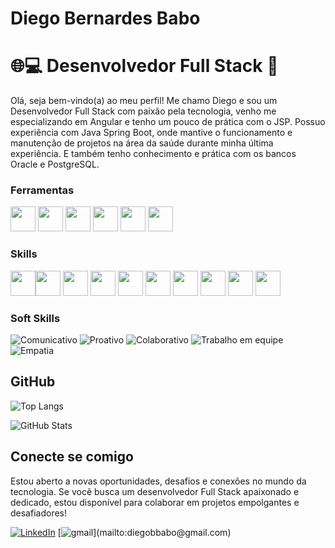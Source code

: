 # Diego Bernardes Babo

# 🌐💻 Desenvolvedor Full Stack 🚀

Olá, seja bem-vindo(a) ao meu perfil! Me chamo Diego e sou um Desenvolvedor Full Stack com paixão pela tecnologia, venho me especializando em Angular e tenho um pouco de prática com o JSP. Possuo experiência com Java Spring Boot, onde mantive o funcionamento e manutenção de projetos na área da saúde durante minha última experiência. E também tenho conhecimento e prática com os bancos Oracle e PostgreSQL.

###  Ferramentas 

<img src="https://cdn.jsdelivr.net/gh/devicons/devicon/icons/windows8/windows8-original.svg" width="40" height="40"/> <img src="https://cdn.jsdelivr.net/gh/devicons/devicon/icons/git/git-plain.svg" width="40" height="40"/> <img src="https://cdn.jsdelivr.net/gh/devicons/devicon/icons/vscode/vscode-original.svg" width="40" height="40"/> <img src="https://www.svgrepo.com/show/452236/jb-intellij-idea.svg" width="40" height="40"/> <img src="https://cdn.jsdelivr.net/gh/devicons/devicon/icons/github/github-original.svg" width="40" height="40"/> <img src="https://cdn.jsdelivr.net/gh/devicons/devicon/icons/gitlab/gitlab-original.svg" width="40" height="40"/> 


###  Skills 

<img src="https://cdn.jsdelivr.net/gh/devicons/devicon/icons/html5/html5-plain.svg" width="40" height="40"/><img src="https://cdn.jsdelivr.net/gh/devicons/devicon/icons/css3/css3-plain.svg" width="40" height="40"/> <img src="https://cdn.jsdelivr.net/gh/devicons/devicon/icons/javascript/javascript-plain.svg" width="40" height="40"/> <img src="https://cdn.jsdelivr.net/gh/devicons/devicon/icons/typescript/typescript-original.svg" width="40" height="40"/> 
<img src="https://www.svgrepo.com/show/452156/angular.svg" width="40" height="40"/> <img src="https://cdn.jsdelivr.net/gh/devicons/devicon/icons/java/java-original.svg" width="40" height="40"/> <img src="https://cdn.jsdelivr.net/gh/devicons/devicon/icons/spring/spring-original.svg" width="40" height="40"/> <img src="https://cdn.jsdelivr.net/gh/devicons/devicon/icons/mysql/mysql-original.svg" width="40" height="40" /> <img src="https://cdn.jsdelivr.net/gh/devicons/devicon/icons/postgresql/postgresql-plain.svg" width="40" height="40"/> <img src="https://www.svgrepo.com/show/355152/oracle.svg" width="40" height="40"/>

###  Soft Skills 

![Comunicativo](https://img.shields.io/badge/Comunicativo-red)
![Proativo](https://img.shields.io/badge/Proativo-blue)
![Colaborativo](https://img.shields.io/badge/Colaborativo-red)
![Trabalho em equipe](https://img.shields.io/badge/Trabalho_em_equipe-blue)
![Empatia](https://img.shields.io/badge/Empatia-red)

##  GitHub 

![Top Langs](https://github-readme-stats-git-masterrstaa-rickstaa.vercel.app/api/top-langs/?username=diego-bernardesb&layout=compact&bg_color=000&border_color=30A3DC&title_color=FFF&text_color=FFF)

![GitHub Stats](https://github-readme-stats.vercel.app/api?username=diego-bernardesb&theme=transparent&bg_color=000&border_color=30A3DC&show_icons=true&icon_color=30A3DC&title_color=FFF&text_color=FFF)

 ##  Conecte se comigo 

Estou aberto a novas oportunidades, desafios e conexões no mundo da tecnologia. Se você busca um desenvolvedor Full Stack apaixonado e dedicado, estou disponível para colaborar em projetos empolgantes e desafiadores!

[![LinkedIn](https://img.shields.io/badge/LinkedIn-000?style=for-the-badge&logo=linkedin&logoColor=0E76A8)](https://www.linkedin.com/in/diegobbabo/) [![gmail](https://img.shields.io/badge/Gmail-000?style=for-the-badge&logo=gmail&logoColor=white")](mailto:diegobbabo@gmail.com) 
